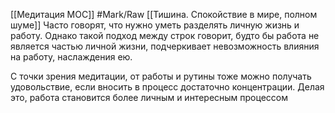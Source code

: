 [[Медитация MOC]] #Mark/Raw [[Тишина. Спокойствие в мире, полном шуме]]
Часто говорят, что нужно уметь разделять личную жизнь и работу. Однако такой подход между строк говорит, будто бы работа не является частью личной жизни, подчеркивает невозможность влияния на работу, наслаждения ею.

С точки зрения медитации, от работы и рутины тоже можно получать удовольствие, если вносить в процесс достаточно концентрации. Делая это, работа становится более личным и интересным процессом